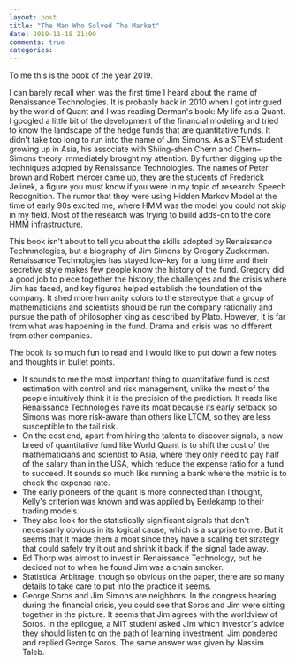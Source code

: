 ```yaml
---
layout: post
title: "The Man Who Solved The Market"
date: 2019-11-18 21:00 
comments: true
categories: 
---
```


To me this is the book of the year 2019. 

I can barely recall when was the first time I heard about the name of Renaissance Technologies. It is probably back in 2010 when I got intrigued by the world of Quant and I was reading Derman's book: My life as a Quant. I googled a little bit of the development of the financial modeling and tried to know the landscape of the hedge funds that are quantitative funds. It didn't take too long to run into the name of Jim Simons. As a STEM student growing up in Asia, his associate with Shiing-shen Chern and Chern–Simons theory immediately brought my attention. By further digging up the techniques adopted by Renaissance Technologies. The names of Peter brown and Robert mercer came up, they are the students of Frederick Jelinek, a figure you must know if you were in my topic of research: Speech Recognition. The rumor that they were using Hidden Markov Model at the time of early 90s excited me, where HMM was the model you could not skip in my field. Most of the research was trying to build adds-on to the core HMM infrastructure.

This book isn't about to tell you about the skills adopted by Renaissance Technmologies, but a biography of Jim Simons by Gregory Zuckerman. Renaissance Technologies has stayed low-key for a long time and their secretive style makes few people know the history of the fund. Gregory did a good job to piece together the history, the challenges and the crisis where Jim has faced, and key figures helped establish the foundation of the company. It shed more humanity colors to the stereotype that a group of mathematicians and scientists should be run the company rationally and pursue the path of philosopher king as described by Plato. However, it is far from what was happening in the fund. Drama and crisis was no different from other companies.

The book is so much fun to read and I would like to put down a few notes and thoughts in bullet points.

* It sounds to me the most important thing to quantitative fund is cost estimation with control and risk management, unlike the most of the people intuitively think it is the precision of the prediction. It reads like Renaissance Technologies have its moat because its early setback so Simons was more risk-aware than others like LTCM, so they are less susceptible to the tail risk.
* On the cost end, apart from hiring the talents to discover signals, a new breed of quantitative fund like World Quant is to shift the cost of the mathematicians and scientist to Asia, where they only need to pay half of the salary than in the USA, which reduce the expense ratio for a fund to succeed. It sounds so much like running a bank where the metric is to check the expense rate.
* The early pioneers of the quant is more connected than I thought, Kelly's criterion was known and was applied by Berlekamp to their trading models.
* They also look for the statistically significant signals that don't necessarily obvious in its logical cause, which is a surprise to me. But it seems that it made them a moat since they have a scaling bet strategy that could safely try it out and shrink it back if the signal fade away.
* Ed Thorp was almost to invest in Renaissance Technology, but he decided not to when he found Jim was a chain smoker.
* Statistical Arbitrage, though so obvious on the paper, there are so many details to take care to put into the practice it seems.
* George Soros and Jim Simons are neighbors. In the congress hearing during the financial crisis, you could see that Soros and Jim were sitting together in the picture. It seems that Jim agrees with the worldview of Soros. In the epilogue, a MIT student asked Jim which investor's advice they should listen to on the path of learning investment. Jim pondered and replied George Soros. The same answer was given by Nassim Taleb.

